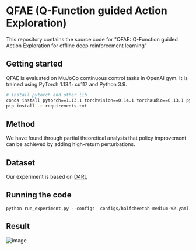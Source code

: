 # QFAE (Q-Function guided Action Exploration)
This repository contains the source code for "QFAE: Q-Function guided Action Exploration for offline deep reinforcement learning"

## Getting started
QFAE is evaluated on MuJoCo continuous control tasks in OpenAI gym. It is trained using PyTorch 1.13.1+cu117 and Python 3.9.
```bash
# install pytorch and other lib
conda install pytorch==1.13.1 torchvision==0.14.1 torchaudio==0.13.1 pytorch-cuda=11.7 -c pytorch -c nvidia
pip install -r requirements.txt
```
## Method
We have found through partial theoretical analysis that policy improvement can be achieved by adding high-return perturbations. 

## Dataset
Our experiment is based on [D4RL](https://github.com/berkeley-rll/d4rl)

## Running the code

```
python run_experiment.py --configs  configs/halfcheetah-medium-v2.yaml
```

## Result

![image](https://github.com/ML-Group-SDU/QFAE/img/result.jpg)
